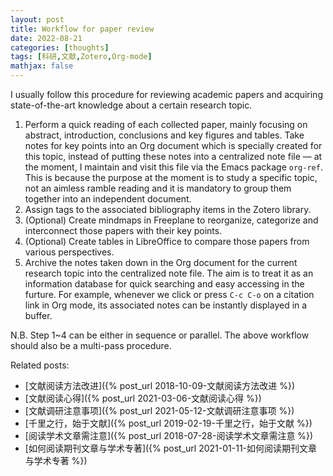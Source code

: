 ```yaml
---
layout: post
title: Workflow for paper review
date: 2022-08-21
categories: [thoughts]
tags: [科研,文献,Zotero,Org-mode]
mathjax: false
---
```


I usually follow this procedure for reviewing academic papers and acquiring state-of-the-art knowledge about a certain research topic.

1.  Perform a quick reading of each collected paper, mainly focusing on abstract, introduction, conclusions and key figures and tables. Take notes for key points into an Org document which is specially created for this topic, instead of putting these notes into a centralized note file — at the moment, I maintain and visit this file via the Emacs package `org-ref`. This is because the purpose at the moment is to study a specific topic, not an aimless ramble reading and it is mandatory to group them together into an independent document.
2.  Assign tags to the associated bibliography items in the Zotero library.
3.  (Optional) Create mindmaps in Freeplane to reorganize, categorize and interconnect those papers with their key points.
4.  (Optional) Create tables in LibreOffice to compare those papers from various perspectives.
5.  Archive the notes taken down in the Org document for the current research topic into the centralized note file. The aim is to treat it as an information database for quick searching and easy accessing in the furture. For example, whenever we click or press `C-c C-o` on a citation link in Org mode, its associated notes can be instantly displayed in a buffer.

N.B. Step 1~4 can be either in sequence or parallel. The above workflow should also be a multi-pass procedure.

Related posts:
* [文献阅读方法改进]({% post_url 2018-10-09-文献阅读方法改进 %})
* [文献阅读心得]({% post_url 2021-03-06-文献阅读心得 %})
* [文献调研注意事项]({% post_url 2021-05-12-文献调研注意事项 %})
* [千里之行，始于文献]({% post_url 2019-02-19-千里之行，始于文献 %})
* [阅读学术文章需注意]({% post_url 2018-07-28-阅读学术文章需注意 %})
* [如何阅读期刊文章与学术专著]({% post_url 2021-01-11-如何阅读期刊文章与学术专著 %})
